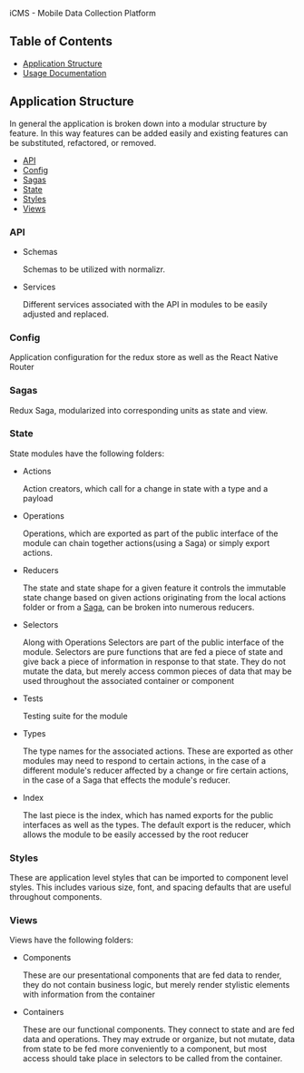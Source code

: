 iCMS - Mobile Data Collection Platform

## Table of Contents

* [Application Structure](#application-structure)
* [Usage Documentation](docs/usage_documentation.md)

## Application Structure
In general the application is broken down into a modular structure by feature. In this way features can be added easily and existing features can be substituted, refactored, or removed.

* [API](#api)
* [Config](#config)
* [Sagas](#sagas)
* [State](#state)
* [Styles](#styles)
* [Views](#views)

### API
* Schemas

  Schemas to be utilized with normalizr.
* Services

  Different services associated with the API in modules to be easily adjusted and replaced.

### Config
Application configuration for the redux store as well as the React Native Router

### Sagas
Redux Saga, modularized into corresponding units as state and view.  

### State
State modules have the following folders:

* Actions

  Action creators, which call for a change in state with a type and a payload
* Operations

  Operations, which are exported as part of the public interface of the module can chain together actions(using a Saga) or simply export actions.
* Reducers

  The state and state shape for a given feature it controls the immutable state change based on given actions originating from the local actions folder or from a [Saga](#sagas), can be broken into numerous reducers.
* Selectors

  Along with Operations Selectors are part of the public interface of the module. Selectors are pure functions that are fed a piece of state and give back a piece of information in response to that state. They do not mutate the data, but merely access common pieces of data that may be used throughout the associated container or component
* Tests

  Testing suite for the module
* Types

  The type names for the associated actions. These are exported as other modules may need to respond to certain actions, in the case of a different module's reducer affected by a change or fire certain actions, in the case of a Saga that effects the module's reducer.
* Index

  The last piece is the index, which has named exports for the public interfaces as well as the types. The default export is the reducer, which allows the module to be easily accessed by the root reducer

### Styles
These are application level styles that can be imported to component level styles.  This includes various size, font, and spacing defaults that are useful throughout components.

### Views
Views have the following folders:

* Components

  These are our presentational components that are fed data to render, they do not contain business logic, but merely render stylistic elements with information from the container
* Containers

  These are our functional components.  They connect to state and are fed data and operations.  They may extrude or organize, but not mutate, data from state to be fed more conveniently to a component, but most access should take place in selectors to be called from the container.

